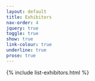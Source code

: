 ```yaml
---
layout: default
title: Exhibitors
nav-order: 4
jquery: true
toggle: true
show: true
link-colour: true
underline: true
prose: true
---
```


{% include list-exhibitors.html %}
